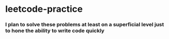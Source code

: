 # leetcode-practice
### I plan to solve these problems at least on a superficial level just to hone the ability to write code quickly
